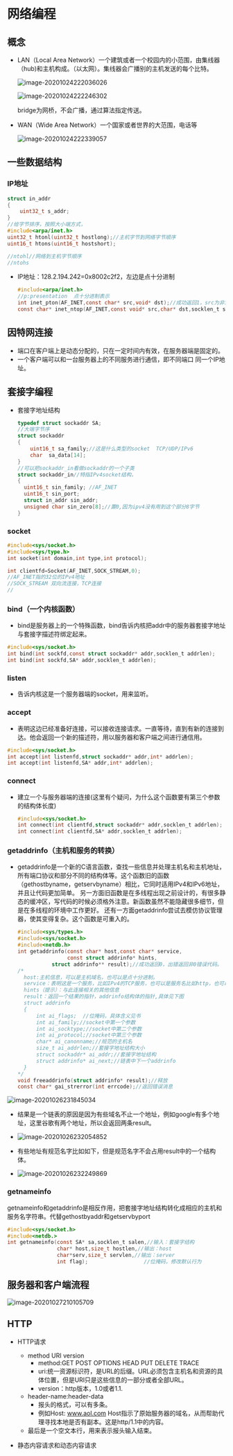 # 网络编程

## 概念

* LAN（Local Area Network）一个建筑或者一个校园内的小范围，由集线器（hub)和主机构成。（以太网）。集线器会广播别的主机发送的每个比特。

  ![image-20201024222036026](image-20201024222036026.png)

  ![image-20201024222246302](image-20201024222246302.png)

  bridge为网桥，不会广播，通过算法指定传送。

  

* WAN（Wide Area Network）一个国家或者世界的大范围，电话等

  ![image-20201024222339057](image-20201024222339057.png)

  

## 一些数据结构

### IP地址

```c
struct in_addr
{
	uint32_t s_addr;
}
//给字节排序，按照大小端方式，
#include<arpa/inet.h>
uint32_t htonl(uint32_t hostlong);//主机字节到网络字节顺序
uint16_t htons(uint16_t hostshort);

//ntohl//网络到主机字节顺序
//ntohs  
```



* IP地址：128.2.194.242=0x8002c2f2，左边是点十分进制

  ```c
  #include<arpa/inet.h>
  //p:presentation  点十分进制表示
  int inet_pton(AF_INET,const char* src,void* dst);//成功返回1，src为非法点十分制地址返回0，出错返回-1.
  const char* inet_ntop(AF_INET,const void* src,char* dst,socklen_t size);//成功返回点十分进制字符串，出错返回NULL
  ```

## 因特网连接

* 端口在客户端上是动态分配的，只在一定时间内有效，在服务器端是固定的。
* 一个客户端可以和一台服务器上的不同服务进行通信，即不同端口 同一个IP地址。

## 套接字编程

* 套接字地址结构

  ```c
  typedef struct sockaddr SA;
  //大端字节序
  struct sockaddr
  {
      uint16_t sa_family;//这是什么类型的socket  TCP/UDP/IPv6
      char	sa_data[14];
  }
  //可以把sockaddr_in看做sockaddr的一个子类
  struct sockaddr_in//特指IPv4socket结构，
  {
  	uint16_t sin_family; //AF_INET
  	uint16_t sin_port;
  	struct in_addr sin_addr;
  	unsigned char sin_zero[8];//置0,因为ipv4没有用到这个部分8字节
  }
  ```

### socket

```c
#include<sys/socket.h>
#include<sys/type.h>
int socket(int domain,int type,int protocol);

int clientfd=Socket(AF_INET,SOCK_STREAM,0);
//AF_INET指的32位的IPv4地址
//SOCK_STREAM 双向流连接，TCP连接
//
```

### bind（一个内核函数）

* bind是服务器上的一个特殊函数，bind告诉内核把addr中的服务器套接字地址与套接字描述符绑定起来。

```c
#include<sys/socket.h>
int bind(int sockfd,const struct sockaddr* addr,socklen_t addrlen);
int bind(int sockfd,SA* addr,socklen_t addrlen);
```

### listen

* 告诉内核这是一个服务器端的socket，用来监听。

### accept

* 表明这边已经准备好连接，可以接收连接请求。一直等待，直到有新的连接到达。他会返回一个新的描述符，用以服务器和客户端之间进行通信用。

```c
#include<sys/socket.h>
int accept(int listenfd,struct sockaddr* addr,int* addrlen);
int accept(int listenfd,SA* addr,int* addrlen);
```

### connect

* 建立一个与服务器端的连接(这里有个疑问，为什么这个函数要有第三个参数的结构体长度)

  ```c
  #include<sys/socket.h>
  int connect(int clientfd,struct sockaddr* addr,socklen_t addrlen);
  int connect(int clientfd,SA* addr,socklen_t addrlen);
  ```

  

### getaddrinfo（主机和服务的转换）

* getaddrinfo是一个新的C语言函数，查找一些信息并处理主机名和主机地址，所有端口协议和部分不同的结构体等。这个函数旧的函数（gethostbyname，getservbyname）相比，它同时适用IPv4和IPv6地址，并且让代码更加简单。 另一方面旧函数是在多线程出现之前设计的，有很多静态的缓冲区，写代码的时候必须格外注意。新函数虽然不能隐藏很多细节，但是在多线程的环境中工作更好。 还有一方面getaddrinfo尝试去模仿协议管理器，使其变得复杂。这个函数是可重入的。

  ```c
  #include<sys/types.h>
  #include<sys/socket.h>
  #include<netdb.h>
  int getaddrinfo(const char* host,const char* service,
                  const struct addrinfo* hints,
             struct addrinfo** result);//成功返回0，出错返回非0错误代码。
  /*
  	host:主机信息，可以是主机域名，也可以是点十分进制。
  	service：表明这是一个服务，比如IPv4的TCP服务，也可以是服务名比如http，也可以是十进制端口号。
  	hints（提示）：与此连接相关的其他信息
  	result：返回一个结果的指针，addrinfo结构体的指针,具体见下图
  	struct addrinfo
  	{
  		int	ai_flags;  //位掩码，具体含义见书
  		int ai_family;//socket中第一个参数
  		int ai_socktype;//socket中第二个参数
  		int ai_protocol;//socket中第三个参数
  		char* ai_canonname;//规范的主机名
  		size_t ai_addrlen;//套接字地址结构大小
  		struct sockaddr* ai_addr;//套接字地址结构
  		struct addrinfo* ai_next;//链表中下一个addrinfo
  	}
  */
  void freeaddrinfo(struct addrinfo* result);//释放
  const char* gai_strerror(int errcode);//返回错误消息
  ```

  

![image-20201026231845034](image-20201026231845034.png)

* 结果是一个链表的原因是因为有些域名不止一个地址，例如google有多个地址，这里谷歌有两个地址，所以会返回两条result。

* ![image-20201026232054852](image-20201026232054852.png)

* 有些地址有规范名字比如如下，但是规范名字不会占用result中的一个结构体。

* ![image-20201026232249869](image-20201026232249869.png)

  

  

### getnameinfo

getnameinfo和getaddrinfo是相反作用，把套接字地址结构转化成相应的主机和服务名字符串。代替gethostbyaddr和getservbyport

```c
#include<sys/socket.h>
#include<netdb.>
int getnameinfo(const SA* sa,socklen_t salen,//输入：套接字结构
				char* host,size_t hostlen,//输出：host
				char*serv,size_t servlen,//输出：server
				int flag);					//位掩码，修改默认行为
```



## 服务器和客户端流程

![image-20201027210105709](image-20201027210105709.png)

## HTTP

* HTTP请求
  * method URI version 
    * method:GET	POST	OPTIONS	HEAD	PUT	DELETE	TRACE
    * uri:统一资源标识符，是URL的后缀。URL必须包含主机名和资源的具体位置，但是URI只是这些信息的一部分或者全部URL。
    * version：http版本，1.0或者1.1.
  * header-name:header-data
    * 报头的格式，可以有多条。
    * 例如Host: www.aol.com	Host指示了原始服务器的域名，从而帮助代理寻找本地是否有副本。这是http/1.1中的内容。
  * 最后是一个空文本行，用来表示报头输入结束。

* 静态内容请求和动态内容请求